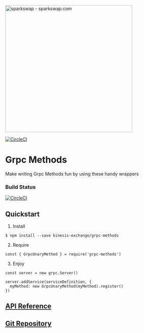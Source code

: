 <img src="https://sparkswap.com/img/logo.svg" alt="sparkswap - sparkswap.com" width="400">

[![CircleCI](https://circleci.com/gh/sparkswap/grpc-methods.svg?style=svg)](https://circleci.com/gh/sparkswap/grpc-methods)

Grpc Methods
============

Make writing Grpc Methods fun by using these handy wrappers

### Build Status
[![CircleCI](https://circleci.com/gh/kinesis-exchange/grpc-methods.svg?style=svg)](https://circleci.com/gh/kinesis-exchange/grpc-methods)

## Quickstart

1. Install

```
$ npm install --save kinesis-exchange/grpc-methods
```

2. Require

```
const { GrpcUnaryMethod } = require('grpc-methods')
```

3. Enjoy

```
const server = new grpc.Server()

server.addService(serviceDefinition, {
  myMethod: new GrpcUnaryMethod(myMethod).register()
})
```

## [API Reference](http://grpc-methods.kinesis.engineering)

## [Git Repository](http://github.com/kinesis-exchange/grpc-methods)

